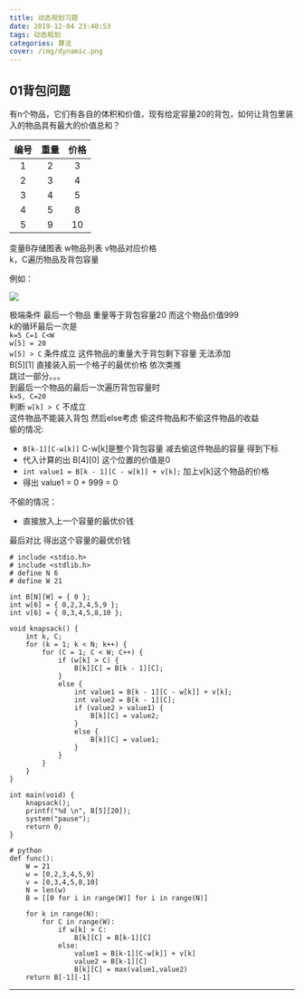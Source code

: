 ```yaml
---
title: 动态规划习题
date: 2019-12-04 23:40:53
tags: 动态规划
categories: 算法
cover: /img/dynamic.png
---
```


## 01背包问题
有n个物品，它们有各自的体积和价值，现有给定容量20的背包，如何让背包里装入的物品具有最大的价值总和？  
  
编号|重量|价格  
:--:|:--:|:--:  
1|2|3  
2|3|4  
3|4|5  
4|5|8  
5|9|10  

变量B存储图表 w物品列表 v物品对应价格    
k，C遍历物品及背包容量

例如：    

![](/img/dynamic01.png)

极端条件 最后一个物品 重量等于背包容量20 而这个物品价值999    
k的循环最后一次是    
`k=5 C=1 C<W`  
`w[5] = 20`  
`w[5] > C` 
条件成立 这件物品的重量大于背包剩下容量 无法添加  
B[5][1] 直接装入前一个格子的最优价格 依次类推  
跳过一部分。。。  
到最后一个物品的最后一次遍历背包容量时  
`k=5, C=20`  
判断 `w[k] > C` 不成立  
这件物品不能装入背包 然后else考虑 偷这件物品和不偷这件物品的收益  
偷的情况:  
* `B[k-1][C-w[k]]` C-w[k]是整个背包容量 减去偷这件物品的容量 得到下标
* 代入计算的出 B[4][0] 这个位置的价值是0
* `int value1 = B[k - 1][C - w[k]] + v[k];` 加上v[k]这个物品的价格
* 得出 value1 = 0 + 999 = 0  

不偷的情况：  
* 直接放入上一个容量的最优价钱 
 
最后对比 得出这个容量的最优价钱

```  
# include <stdio.h>
# include <stdlib.h>
# define N 6
# define W 21

int B[N][W] = { 0 };
int w[6] = { 0,2,3,4,5,9 };
int v[6] = { 0,3,4,5,8,10 };

void knapsack() {
	int k, C;
	for (k = 1; k < N; k++) {
		for (C = 1; C < W; C++) {
			if (w[k] > C) {
				B[k][C] = B[k - 1][C];
			}
			else {
				int value1 = B[k - 1][C - w[k]] + v[k];
				int value2 = B[k - 1][C];
				if (value2 > value1) {
					B[k][C] = value2;
				}
				else {
					B[k][C] = value1;
				}
			}
		}
	}
}

int main(void) {
	knapsack();
	printf("%d \n", B[5][20]);
	system("pause");
	return 0;
}
```

```
# python 
def func():
    W = 21
    w = [0,2,3,4,5,9]
    v = [0,3,4,5,8,10]
    N = len(w)
    B = [[0 for i in range(W)] for i in range(N)]
    
    for k in range(N):
        for C in range(W):
            if w[k] > C:
                B[k][C] = B[k-1][C]
            else:
                value1 = B[k-1][C-w[k]] + v[k]
                value2 = B[k-1][C]
                B[k][C] = max(value1,value2)
    return B[-1][-1]
```
  
***